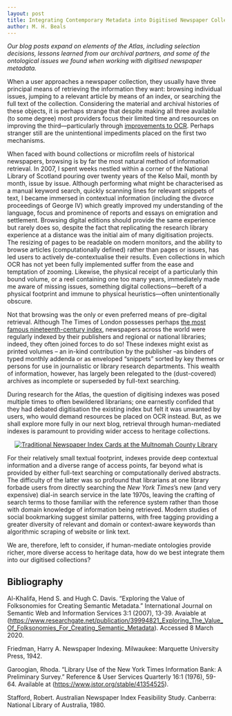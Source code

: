 ```yaml
---
layout: post
title: Integrating Contemporary Metadata into Digitised Newspaper Collections
author: M. H. Beals
---
```


*Our blog posts expand on elements of the Atlas, including selection decisions, lessons learned from our archival partners, 
and some of the ontological issues we found when working with digitised newspaper metadata.*  

When a user approaches a newspaper collection, they usually have three principal means of retrieving the information they 
want: browsing individual issues, jumping to a relevant article by means of an index, or searching the full text of the 
collection. Considering the material and archival histories of these objects, it is perhaps strange that despite making 
all three available (to some degree) most providers focus their limited time and resources on improving the third—particularly 
through [improvements to OCR](https://www.digitisednewspapers.net/2020-03-06-ocr/). Perhaps stranger still are the 
unintentional impediments placed on the first two mechanisms.  

When faced with bound collections or microfilm reels of historical newspapers, browsing is by far the most natural method of 
information retrieval. In 2007, I spent weeks nestled within a corner of the National Library of Scotland pouring over twenty 
years of the Kelso Mail, month by month, issue by issue. Although performing what might be characterised as a manual keyword 
search, quickly scanning lines for relevant snippets of text, I became immersed in contextual information (including the 
divorce proceedings of George IV) which greatly improved my understanding of the language, focus and prominence of reports 
and essays on emigration and settlement. Browsing digital editions should provide the same experience but rarely does so, 
despite the fact that replicating the research library experience at a distance was the initial aim of many digitisation 
projects. The resizing of pages to be readable on modern monitors, and the ability to browse articles (computationally 
defined) rather than pages or issues, has led users to actively de-contextualise their results. Even collections in which
OCR has not yet been fully implemented suffer from the ease and temptation of zooming. Likewise, the physical receipt of a 
particularly thin bound volume, or a reel containing one too many years, immediately made me aware of missing issues, 
something digital collections—bereft of a physical footprint and immune to physical heuristics—often unintentionally 
obscure.  

Not that browsing was the only or even preferred means of pre-digital retrieval. Although The Times of London possesses 
perhaps [the most famous nineteenth-century index](https://books.google.co.uk/books?id=mBoZAAAAIAAJ), newspapers across 
the world were regularly indexed by their publishers and regional or national libraries; indeed, they often joined forces 
to do so! These indexes might exist as printed volumes – an in-kind contribution by the publisher –as binders of typed 
monthly addenda or as enveloped “snippets” sorted by key themes or persons for use in journalistic or library research 
departments. This wealth of information, however, has largely been relegated to the (dust-covered) archives as incomplete 
or superseded by full-text searching. 

During research for the Atlas, the question of digitising indexes was posed multiple times to often bewildered librarians; 
one earnestly confided that they had debated digitisation the existing index but felt it was unwanted by users, who would
demand resources be placed on OCR instead. But, as we shall explore more fully in our next blog, retrieval through 
human-mediated indexes is paramount to providing wider access to heritage collections.   

<center><a href="https://multcolib.org/blog/20140617/research-historical-portland-newspapers-beyond-oregonian"><img src="https://multcolib.org/sites/default/files/styles/large/public/NPI-card.jpg?itok=RT4F9eW6" alt="Traditional Newspaper Index Cards at the Multnomah County Library"></a></center>

For their relatively small textual footprint, indexes provide deep contextual information and a diverse range of 
access points, far beyond what is provided by either full-text searching or computationally derived abstracts. The 
difficulty of the latter was so profound that librarians at one library forbade users from directly searching the 
*New York Times*’s new (and very expensive) dial-in search service in the late 1970s, leaving the crafting of search 
terms to those familiar with the reference system rather than those with domain knowledge of information being retrieved. 
Modern studies of social bookmarking suggest similar patterns, with free tagging providing a greater diversity of relevant 
and domain or context-aware keywords than algorithmic scraping of website or link text.   

We are, therefore, left to consider, if human-mediate ontologies provide richer, more diverse access to heritage data, how do we best integrate them into our digitised collections?

## Bibliography

Al-Khalifa, Hend S. and Hugh C. Davis. “Exploring the Value of Folksonomies for Creating Semantic Metadata.” International Journal on Semantic Web and Information Services 3:1 (2007), 13-39.  Avaiable at (https://www.researchgate.net/publication/39994821_Exploring_The_Value_Of_Folksonomies_For_Creating_Semantic_Metadata). Accessed 8 March 2020.  

Friedman, Harry A. Newspaper Indexing. Milwaukee: Marquette University Press, 1942.  

Garoogian, Rhoda. “Library Use of the New York Times Information Bank: A Preliminary Survey.” Reference & User Services Quarterly 16:1 (1976), 59-64.  Available at (https://www.jstor.org/stable/41354525).

Stafford, Robert. Australian Newspaper Index Feasibility Study. Canberra: National Library of Australia, 1980.
